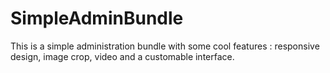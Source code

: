SimpleAdminBundle
=======================

This is a simple administration bundle with some cool features : responsive design, image crop, video and a customable interface.
